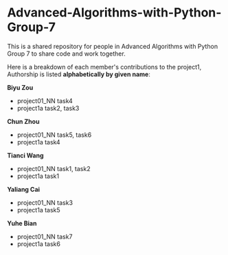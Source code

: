 # Advanced-Algorithms-with-Python-Group-7

This is a shared repository for people in Advanced Algorithms with Python Group 7 to share code and work together.

Here is a breakdown of each member's contributions to the project1, Authorship is listed **alphabetically by given name**:

**Biyu Zou**

* project01_NN task4
* project1a task2, task3

**Chun Zhou**

* project01_NN task5, task6
* project1a task4

**Tianci Wang**

* project01_NN task1, task2
* project1a task1

**Yaliang Cai**

* project01_NN task3
* project1a task5

**Yuhe Bian**

* project01_NN task7
* project1a task6
